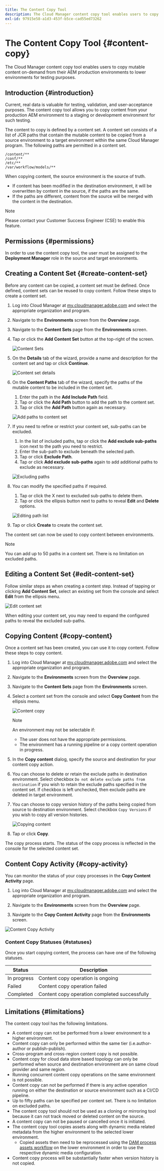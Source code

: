 ```yaml
---
title: The Content Copy Tool
description: The Cloud Manager content copy tool enables users to copy mutable content on-demand from their AEM production environments to lower environments for testing purposes.
exl-id: 97915e58-a1d3-453f-b5ce-cad55ed73262
---
```

# The Content Copy Tool {#content-copy}

The Cloud Manager content copy tool enables users to copy mutable content on-demand from their AEM production environments to lower environments for testing purposes.

## Introduction {#introduction}

Current, real data is valuable for testing, validation, and user-acceptance purposes. The content copy tool allows you to copy content from your production AEM environment to a staging or development environment for such testing.

The content to copy is defined by a content set. A content set consists of a list of JCR paths that contain the mutable content to be copied from a source environment to a target environment within the same Cloud Manager program. The following paths are permitted in a content set.

```text
/content/**
/conf/**
/etc/**
/var/workflow/models/**
```

When copying content, the source environment is the source of truth.

* If content has been modified in the destination environment, it will be overwritten by content in the source, if the paths are the same.
* If the paths are different, content from the source will be merged with the content in the destination.

>[!NOTE]
>
>Please contact your Customer Success Engineer (CSE) to enable this feature.

## Permissions {#permissions}

In order to use the content copy tool, the user must be assigned to the **Deployment Manager** role in the source and target environments.

## Creating a Content Set {#create-content-set}

Before any content can be copied, a content set must be defined. Once defined, content sets can be reused to copy content. Follow these steps to create a content set.

1. Log into Cloud Manager at [my.cloudmanager.adobe.com](https://my.cloudmanager.adobe.com/) and select the appropriate organization and program.

1. Navigate to the **Environments** screen from the **Overview** page.

1. Navigate to the **Content Sets** page from the **Environments** screen.

1. Tap or click the **Add Content Set** button at the top-right of the screen.

   ![Content Sets](/help/assets/content-sets.png)

1. On the **Details** tab of the wizard, provide a name and description for the content set and tap or click **Continue**.

   ![Content set details](/help/assets/add-content-set-details.png)

1. On the **Content Paths** tab of the wizard, specify the paths of the mutable content to be included in the content set.

   1. Enter the path in the **Add Include Path** field.
   1. Tap or click the **Add Path** button to add the path to the content set.
   1. Tap or click the **Add Path** button again as necessary.

   ![Add paths to content set](/help/assets/add-content-set-paths.png)

1. If you need to refine or restrict your content set, sub-paths can be excluded.

   1. In the list of included paths, tap or click the **Add exclude sub-paths** icon next to the path you need to restrict.
   1. Enter the sub-path to exclude beneath the selected path.
   1. Tap or click **Exclude Path**.
   1. Tap or click **Add exclude sub-paths** again to add additional paths to exclude as necessary.

   ![Excluding paths](/help/assets/add-content-set-paths-excluded.png)

1. You can modify the specified paths if required.

   1. Tap or click the X next to excluded sub-paths to delete them.
   1. Tap or click the ellipsis button next to paths to reveal **Edit** and **Delete** options.

   ![Editing path list](/help/assets/add-content-set-excluded-paths.png)

1. Tap or click **Create** to create the content set.

The content set can now be used to copy content between environments.

   >[!NOTE]
   >
   >You can add up to 50 paths in a content set.
   >There is no limitation on excluded paths.

## Editing a Content Set {#edit-content-set}

Follow similar steps as when creating a content step. Instead of tapping or clicking **Add Content Set**, select an existing set from the console and select **Edit** from the ellipsis menu.

![Edit content set](/help/assets/edit-content-set.png)

When editing your content set, you may need to expand the configured paths to reveal the excluded sub-paths.

## Copying Content {#copy-content}

Once a content set has been created, you can use it to copy content. Follow these steps to copy content.

1. Log into Cloud Manager at [my.cloudmanager.adobe.com](https://my.cloudmanager.adobe.com/) and select the appropriate organization and program.

1. Navigate to the **Environments** screen from the **Overview** page.

1. Navigate to the **Content Sets** page from the **Environments** screen.

1. Select a content set from the console and select **Copy Content** from the ellipsis menu.

   ![Content copy](/help/assets/copy-content.png)

   >[!NOTE]
   >
   >An environment may not be selectable if:
   >
   >* The user does not have the appropriate permissions.
   >* The environment has a running pipeline or a copy content operation in progress.

1. In the **Copy content** dialog, specify the source and destination for your content copy action.

1. You can choose to delete or retain the exclude paths in destination environment. Select checkbox `Do not delete exclude paths from destination` if you wish to retain the exclude paths specified in the content set. If checkbox is left unchecked, then exclude paths are deleted in target environment.   

1. You can choose to copy version history of the paths being copied from source to destination environment. Select checkbox `Copy Versions` if you wish to copy all version histories.

   ![Copying content](/help/assets/copying-content.png)

1. Tap or click **Copy**.

The copy process starts. The status of the copy process is reflected in the console for the selected content set.

## Content Copy Activity {#copy-activity}

You can monitor the status of your copy processes in the **Copy Content Activity** page.

1. Log into Cloud Manager at [my.cloudmanager.adobe.com](https://my.cloudmanager.adobe.com/) and select the appropriate organization and program.

1. Navigate to the **Environments** screen from the **Overview** page.

1. Navigate to the **Copy Content Activity** page from the **Environments** screen.

![Content Copy Activity](/help/assets/copy-content-activity.png)

### Content Copy Statuses {#statuses}

Once you start copying content, the process can have one of the following statuses.

|Status|Description|
|---|---|
|In progress|Content copy operation is ongoing|
|Failed|Content copy operation failed|
|Completed|Content copy operation completed successfully|

## Limitations {#limitations}

The content copy tool has the following limitations.

* A content copy can not be performed from a lower environment to a higher environment.
* Content copy can only be performed within the same tier (i.e.author-author or publish-publish).
* Cross-program and cross-region content copy is not possible.
* Content copy for cloud data store based topology can only be performed when source and destination environment are on same cloud provider and same region.
* Running concurrent content copy operations on the same environment is not possible.
* Content copy can not be performed if there is any active operation running on either the destination or source environment such as a CI/CD pipeline.
* Up to fifty paths can be specified per content set. There is no limitation on excluded paths.
* The content copy tool should not be used as a cloning or mirroring tool because it can not track moved or deleted content on the source.
* A content copy can not be paused or cancelled once it is initiated.
* The content copy tool copies assets along with dynamic media related metadata from the higher environment to the selected lower environment.
  * Copied assets then need to be reprocessed using the [DAM process assets workflow](https://experienceleague.adobe.com/docs/experience-manager-65/assets/using/assets-workflow.html) on the lower environment in order to use the respective dynamic media configuration.
* Content copy process will be substantially faster when version history is not copied.
